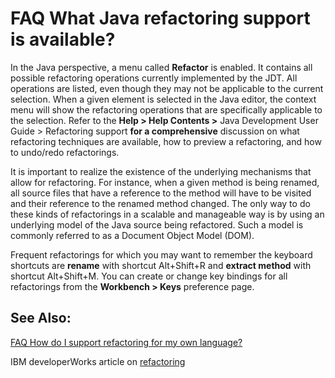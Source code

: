FAQ What Java refactoring support is available?
===============================================

In the Java perspective, a menu called **Refactor** is enabled. It contains all possible refactoring operations currently implemented by the JDT. All operations are listed, even though they may not be applicable to the current selection. When a given element is selected in the Java editor, the context menu will show the refactoring operations that are specifically applicable to the selection. Refer to the **Help > Help Contents >** Java Development User Guide > Refactoring support **for a comprehensive** discussion on what refactoring techniques are available, how to preview a refactoring, and how to undo/redo refactorings.

It is important to realize the existence of the underlying mechanisms that allow for refactoring. For instance, when a given method is being renamed, all source files that have a reference to the method will have to be visited and their reference to the renamed method changed. The only way to do these kinds of refactorings in a scalable and manageable way is by using an underlying model of the Java source being refactored. Such a model is commonly referred to as a Document Object Model (DOM).

Frequent refactorings for which you may want to remember the keyboard shortcuts are **rename** with shortcut Alt+Shift+R and **extract method** with shortcut Alt+Shift+M. You can create or change key bindings for all refactorings from the **Workbench > Keys** preference page.
  
See Also:
---------

[FAQ How do I support refactoring for my own language?](./FAQ_How_do_I_support_refactoring_for_my_own_language.md "FAQ How do I support refactoring for my own language?")

  
IBM developerWorks article on [refactoring](http://ibm.com/developerworks)

